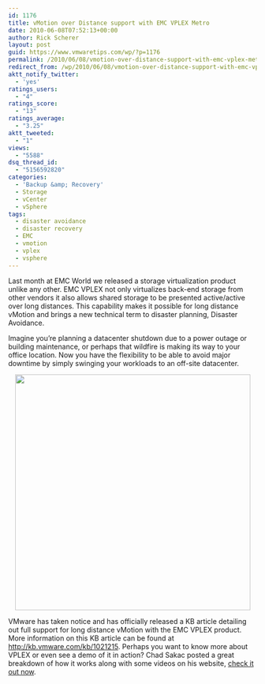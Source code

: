 ```yaml
---
id: 1176
title: vMotion over Distance support with EMC VPLEX Metro
date: 2010-06-08T07:52:13+00:00
author: Rick Scherer
layout: post
guid: https://www.vmwaretips.com/wp/?p=1176
permalink: /2010/06/08/vmotion-over-distance-support-with-emc-vplex-metro/
redirect_from: /wp/2010/06/08/vmotion-over-distance-support-with-emc-vplex-metro/
aktt_notify_twitter:
  - 'yes'
ratings_users:
  - "4"
ratings_score:
  - "13"
ratings_average:
  - "3.25"
aktt_tweeted:
  - "1"
views:
  - "5588"
dsq_thread_id:
  - "5156592820"
categories:
  - 'Backup &amp; Recovery'
  - Storage
  - vCenter
  - vSphere
tags:
  - disaster avoidance
  - disaster recovery
  - EMC
  - vmotion
  - vplex
  - vsphere
---
```

Last month at EMC World we released a storage virtualization product unlike any other. EMC VPLEX not only virtualizes back-end storage from other vendors it also allows shared storage to be presented active/active over long distances. This capability makes it possible for long distance vMotion and brings a new technical term to disaster planning, Disaster Avoidance.

Imagine you&#8217;re planning a datacenter shutdown due to a power outage or building maintenance, or perhaps that wildfire is making its way to your office location. Now you have the flexibility to be able to avoid major downtime by simply swinging your workloads to an off-site datacenter.

<p style="text-align: center;">
  <img class="aligncenter" style="margin: 0px; border: 0px;" src="http://kb.vmware.com/Platform/Publishing/images/1021215_VMotion_over_Distance_VPLEX.JPG" border="0" alt="" hspace="0" width="477" />
</p>

VMware has taken notice and has officially released a KB article detailing out full support for long distance vMotion with the EMC VPLEX product. More information on this KB article can be found at <a href="http://kb.vmware.com/kb/1021215" target="_blank">http://kb.vmware.com/kb/1021215</a>. Perhaps you want to know more about VPLEX or even see a demo of it in action? Chad Sakac posted a great breakdown of how it works along with some videos on his website, <a href="http://virtualgeek.typepad.com/virtual_geek/2010/05/your-virtual-machine-teleporter-is-ready-are-you.html" target="_blank">check it out now</a>.